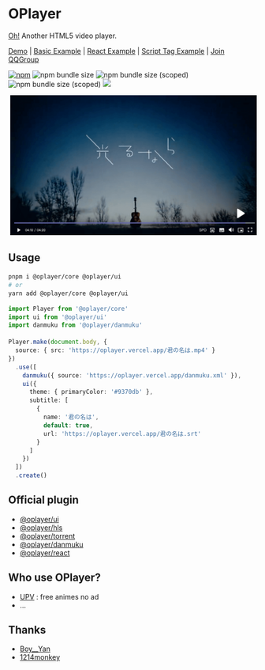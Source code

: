 # OPlayer

[Oh!](https://oplayer.vercel.app/) Another HTML5 video player.

[Demo](https://oplayer.vercel.app/) | [Basic Example](./examples/standalone/main.ts) | [React Example](./examples/react/src/main.tsx) | [Script Tag Example](./examples/umd.html) | [Join QQGroup](https://jq.qq.com/?_wv=1027&k=YzsRgkXB)

[![npm](https://img.shields.io/npm/v/@oplayer/core?style=flat-square&color=fb3e44)](https://www.npmjs.com/package/@oplayer/core)
![npm bundle size](https://img.shields.io/bundlephobia/minzip/@oplayer/core?style=flat-square&label=core)
![npm bundle size (scoped)](https://img.shields.io/bundlephobia/minzip/@oplayer/ui?style=flat-square&label=ui)
![npm bundle size (scoped)](https://img.shields.io/bundlephobia/minzip/@oplayer/react?style=flat-square&label=react)
[![](https://data.jsdelivr.com/v1/package/npm/@oplayer/core/badge)](https://www.jsdelivr.com/package/npm/@oplayer/core)

![](./oplayer.png)

## Usage

```bash
pnpm i @oplayer/core @oplayer/ui
# or
yarn add @oplayer/core @oplayer/ui
```

```ts
import Player from '@oplayer/core'
import ui from '@oplayer/ui'
import danmuku from '@oplayer/danmuku'

Player.make(document.body, {
  source: { src: 'https://oplayer.vercel.app/君の名は.mp4' }
})
  .use([
    danmuku({ source: 'https://oplayer.vercel.app/danmuku.xml' }),
    ui({
      theme: { primaryColor: '#9370db' },
      subtitle: [
        {
          name: '君の名は',
          default: true,
          url: 'https://oplayer.vercel.app/君の名は.srt'
        }
      ]
    })
  ])
  .create()
```

## Official plugin

- [@oplayer/ui](./packages//ui/)
- [@oplayer/hls](./packages/hls/)
- [@oplayer/torrent](./packages/torrent/)
- [@oplayer/danmuku](./packages/danmuku/)
- [@oplayer/react](./packages/react/)

## Who use OPlayer?

- [UPV](https://月色真美.life) : free animes no ad
- ...

## Thanks

- [Boy\_\_Yan](https://www.iconfont.cn/collections/detail?cid=40262)
- [1214monkey](https://www.iconfont.cn/collections/detail?spm=a313x.7781069.0.da5a778a4&cid=12086)
